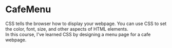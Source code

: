 # CafeMenu
CSS tells the browser how to display your webpage. 
You can use CSS to set the color, font, size, and other aspects of HTML elements.  
In this course, I've learned CSS by designing a menu page for a cafe webpage.
